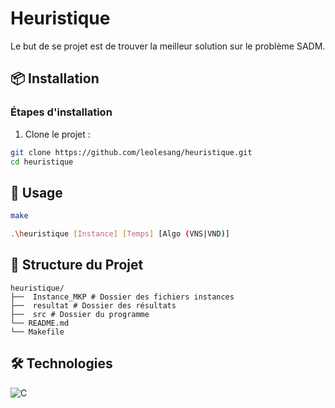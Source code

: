 # **Heuristique**

Le but de se projet est de trouver la meilleur solution sur le problème SADM.

## **📦 Installation**

### Étapes d'installation

1. Clone le projet :

```bash
git clone https://github.com/leolesang/heuristique.git
cd heuristique
```

## **📖 Usage**

```bash
make
```

```bash
.\heuristique [Instance] [Temps] [Algo (VNS|VND)]
```

## **📂 Structure du Projet**

```
heuristique/
├──  Instance_MKP # Dossier des fichiers instances  
├──  resultat # Dossier des résultats  
├──  src # Dossier du programme  
└── README.md       
└── Makefile        
```

## **🛠 Technologies**

![C](https://img.shields.io/badge/C-C99-A8B9CC?logo=c&logoColor=white)
